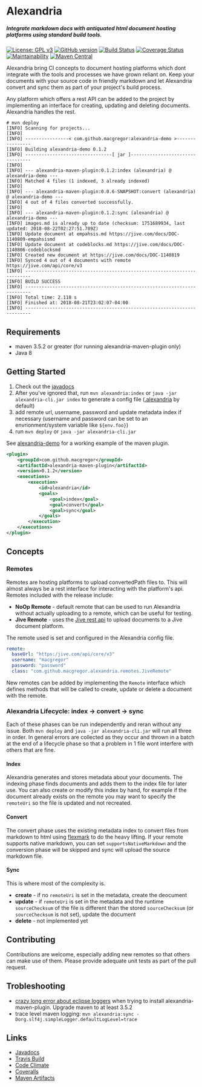# Alexandria
##### Integrate markdown docs with antiquated html document hosting platforms using standard build tools.

[![License: GPL v3](https://img.shields.io/badge/License-GPL%20v3-blue.svg)](https://www.gnu.org/licenses/gpl-3.0)
[![GitHub version](https://badge.fury.io/gh/macgregor%2Falexandria.svg)](https://badge.fury.io/gh/macgregor%2Falexandria)
[![Build Status](https://travis-ci.com/macgregor/alexandria.svg?branch=master)](https://travis-ci.com/macgregor/alexandria)
[![Coverage Status](https://coveralls.io/repos/github/macgregor/alexandria/badge.svg?branch=master)](https://coveralls.io/github/macgregor/alexandria?branch=master)
[![Maintainability](https://api.codeclimate.com/v1/badges/9d5c11a22e7e1d53693e/maintainability)](https://codeclimate.com/github/macgregor/alexandria/maintainability)
[![Maven Central](https://img.shields.io/maven-central/v/com.github.macgregor/alexandria-maven-plugin.svg?label=Maven%20Central)](https://search.maven.org/search?q=g:%22com.github.macgregor%22%20AND%20a:%22alexandria-maven-plugin%22)
<!---
![GitHub tag](https://img.shields.io/github/tag/expressjs/express.svg)
![Sonatype Nexus (Releases)](https://img.shields.io/nexus/r/https/oss.sonatype.org/com.google.guava/guava.svg)
![Sonatype Nexus (Snapshots)](https://img.shields.io/nexus/s/https/oss.sonatype.org/com.google.guava/guava.svg)
-->

Alexandria bring CI concepts to document hosting platforms which dont integrate with the tools and processes 
we have grown reliant on. Keep your documents with your source code in friendly markdown and let Alexandria convert and
sync them as part of your project's build process. 

Any platform which offers a rest API can be added to the project by
implementing an interface for creating, updating and deleting documents. Alexandria handles the rest.

```text
# mvn deploy
[INFO] Scanning for projects...
[INFO]
[INFO] ----------------< com.github.macgregor:alexandria-demo >----------------
[INFO] Building alexandria-demo 0.1.2
[INFO] --------------------------------[ jar ]---------------------------------
[INFO]
[INFO] --- alexandria-maven-plugin:0.1.2:index (alexandria) @ alexandria-demo ---
[INFO] Matched 4 files (1 indexed, 3 already indexed)
[INFO]
[INFO] --- alexandria-maven-plugin:0.0.6-SNAPSHOT:convert (alexandria) @ alexandria-demo ---
[INFO] 4 out of 4 files converted successfully.
[INFO]
[INFO] --- alexandria-maven-plugin:0.1.2:sync (alexandria) @ alexandria-demo ---
[INFO] images.md is already up to date (checksum: 1751689934, last updated: 2018-08-22T02:27:51.789Z)
[INFO] Update document at empahsis.md https://jive.com/docs/DOC-1140809-empahsismd
[INFO] Update document at codeblocks.md https://jive.com/docs/DOC-1140806-codeblocksmd
[INFO] Created new document at https://jive.com/docs/DOC-1140819
[INFO] Synced 4 out of 4 documents with remote https://jive.com/api/core/v3
[INFO] ------------------------------------------------------------------------
[INFO] BUILD SUCCESS
[INFO] ------------------------------------------------------------------------
[INFO] Total time: 2.118 s
[INFO] Finished at: 2018-08-21T23:02:07-04:00
[INFO] ------------------------------------------------------------------------
```

## Requirements
* maven 3.5.2 or greater (for running alexandria-maven-plugin only)
* Java 8

## Getting Started
1. Check out the [javadocs](https://macgregor.github.io/alexandria/)
2. After you've ignored that, run `mvn alexandria:index` or `java -jar alexandria-cli.jar index` to generate a config file ([.alexandria](./alexandria-demo/.alexandria) by default)
2. add remote url, username, password and update metadata index if necessary (username and password can be set to an envrionment/system variable like `${env.foo}`)
3. run `mvn deploy` or `java -jar alexandria-cli.jar`

See [alexandria-demo](./alexandria-demo) for a working example of the maven plugin. 

```xml
<plugin>
    <groupId>com.github.macgregor</groupId>
    <artifactId>alexandria-maven-plugin</artifactId>
    <version>0.1.2</version>
    <executions>
        <execution>
            <id>alexandria</id>
            <goals>
                <goal>index</goal>
                <goal>convert</goal>
                <goal>sync</goal>
            </goals>
        </execution>
    </executions>
</plugin>
```

## Concepts

### Remotes
Remotes are hosting platforms to upload convertedPath files to. This will almost always be a rest interface for interacting 
with the platform's api. Remotes included with the release include:
* **NoOp Remote** - default remote that can be used to run Alexandria without actually uploading to a remote, which can be
useful for testing.
* **Jive Remote** - uses the [Jive rest api](https://developers.jivesoftware.com/api/v3/cloud/rest/index.html) to upload
documents to a Jive document platform.
  
The remote used is set and configured in the Alexandria config file.
```yaml
remote:
  baseUrl: "https:/jive.com/api/core/v3"
  username: "macgregor"
  password: "password"
  class: "com.github.macgregor.alexandria.remotes.JiveRemote"
```

New remotes can be added by implementing the `Remote` interface which defines methods that will be called to create, update
or delete a document with the remote.

### Alexandria Lifecycle: index -> convert -> sync
Each of these phases can be run independently and reran without any issue. Both `mvn deploy` and `java -jar alexandria-cli.jar`
will run all three in order. In general errors are collected as they occur and thrown in a batch at the end of a lifecycle
phase so that a problem in 1 file wont interfere with others that are fine.

#### Index
Alexandria generates and stores metadata about your documents. The indexing phase finds documents and adds them to the
index file for later use. You can also create or modify this index by hand, for example if the document already exists on 
the remote you may want to specify the `remoteUri` so the file is updated and not recreated.

#### Convert
The convert phase uses the existing metadata index to convert files from markdown to html using [flexmark](https://github.com/vsch/flexmark-java)
to do the heavy lifting. If your remote supports native markdown, you can set `supportsNativeMarkdown` and the conversion
phase will be skipped and sync will upload the source markdown file.

#### Sync
This is where most of the complexity is. 
* **create** - if no `remoteUri` is set in the metadata, create the deocument
* **update** - if `remoteUri` is set in the metadata and the runtime `sourceChecksum` of the file is different than the stored 
`sourceChecksum` (or `sourceChecksum` is not set), update the document
* **delete** - not implemented yet

## Contributing
Contributions are welcome, especially adding new remotes so that others can make use of them. Please provide adequate unit
tests as part of the pull request.

## Trobleshooting
* [crazy long error about eclipse loggers](https://stackoverflow.com/questions/47920305/can-not-set-org-eclipse-aether-spi-log-logger-with-custom-maven-plugin) when trying to install alexandria-maven-plugin. Upgrade maven to at least 3.5.2
* trace level maven logging: `mvn alexandria:sync -Dorg.slf4j.simpleLogger.defaultLogLevel=trace`

## Links
* [Javadocs](https://macgregor.github.io/alexandria/)
* [Travis Build](https://travis-ci.com/macgregor/alexandria)
* [Code Climate](https://codeclimate.com/github/macgregor/alexandria)
* [Coveralls](https://coveralls.io/github/macgregor/alexandria)
* [Maven Artifacts](https://search.maven.org/search?q=g:com.github.macgregor%20AND%20a:alexandria-*)